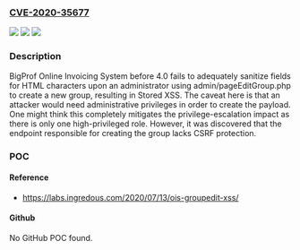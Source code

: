 ### [CVE-2020-35677](https://cve.mitre.org/cgi-bin/cvename.cgi?name=CVE-2020-35677)
![](https://img.shields.io/static/v1?label=Product&message=n%2Fa&color=blue)
![](https://img.shields.io/static/v1?label=Version&message=n%2Fa&color=blue)
![](https://img.shields.io/static/v1?label=Vulnerability&message=n%2Fa&color=brighgreen)

### Description

BigProf Online Invoicing System before 4.0 fails to adequately sanitize fields for HTML characters upon an administrator using admin/pageEditGroup.php to create a new group, resulting in Stored XSS. The caveat here is that an attacker would need administrative privileges in order to create the payload. One might think this completely mitigates the privilege-escalation impact as there is only one high-privileged role. However, it was discovered that the endpoint responsible for creating the group lacks CSRF protection.

### POC

#### Reference
- https://labs.ingredous.com/2020/07/13/ois-groupedit-xss/

#### Github
No GitHub POC found.

